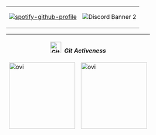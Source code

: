 
<table align="center" style="border-collapse:collapse; border: none !important;">
<tbody>
<tr>
<td>

[![spotify-github-profile](https://spotify-github-profile.vercel.app/api/view?uid=21jhc4sqkncn446f4ekei4izy&cover_image=true&theme=natemoo-re&bar_color=53b14f&bar_color_cover=false)](https://spotify-github-profile.vercel.app/api/view?uid=21jhc4sqkncn446f4ekei4izy&redirect=true)
</td>
<td>

![Discord Banner 2](https://discordapp.com/api/guilds/488813043275268108/widget.png?style=banner2)
</td>
</tr>
</tbody>
</table>




</table>

<table align="center" style="border-collapse:collapse; border: none !important;">
<thead>
        <tr>
            <th colspan="2"><p style="text-align: center">
            <img src="https://media.giphy.com/media/W5eoZHPpUx9sapR0eu/giphy.gif" width="30px" alt="Git"/>&nbsp;
            <i><b>Git Activeness</b></i>
            </th>
        </tr>
</thead>
<tbody style="border-style: none">
        <tr>
            <td>
            <img src="https://github-readme-stats.vercel.app/api/top-langs?username=Csabusr&show_icons=true&locale=en&layout=compact&theme=chartreuse-dark" alt="ovi" height="180" />
            </td>
            <td>
            <img src="https://github-readme-stats.vercel.app/api?username=Csabusr&show_icons=true&locale=en&theme=chartreuse-dark" alt="ovi" height="180"/>
            </td>
        </tr>
    </tbody>
</table>
